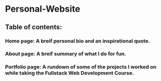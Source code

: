 # Personal-Website
## Table of contents:
### Home page: A breif personal bio and an inspirational quote.
### About page: A breif summary of what I do for fun.
### Portfolio page: A rundown of some of the projects I worked on while taking the Fullstack Web Development Course.
